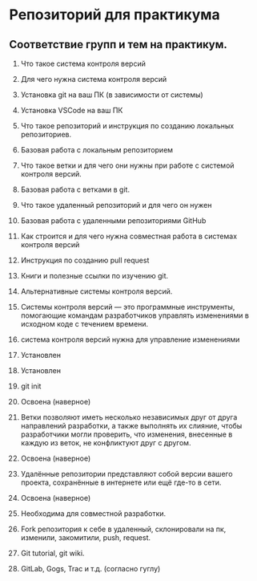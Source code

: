 # Репозиторий для практикума
## Соответствие групп и тем на практикум.

1. Что такое система контроля версий
2. Для чего нужна система контроля версий
3. Установка git на ваш ПК (в зависимости от системы)
4. Установка VSCode на ваш ПК
5. Что такое репозиторий и инструкция по созданию локальных репозиториев.
6. Базовая работа с локальным репозиторием
7. Что такое ветки и для чего они нужны при работе с системой контроля версий.
8. Базовая работа с ветками в git.
9. Что такое удаленный репозиторий и для чего он нужен
10. Базовая работа с удаленными репозиториями GitHub
11. Как строится и для чего нужна совместная работа в системах контроля версий
12. Инструкция по созданию pull request
13. Книги и полезные ссылки по изучению git.
14. Альтернативные системы контроля версий.


1. Системы контроля версий — это программные инструменты, помогающие командам разработчиков управлять изменениями в исходном коде с течением времени.
2. система контроля версий нужна для управление изменениями
3. Установлен
4. Установлен
5. git init
6. Освоена (наверное)
7. Ветки позволяют иметь несколько независимых друг от друга направлений разработки, а также выполнять их слияние, чтобы разработчики могли проверить, что изменения, внесенные в каждую из веток, не конфликтуют друг с другом.
8. Освоена (наверное)
9. Удалённые репозитории представляют собой версии вашего проекта, сохранённые в интернете или ещё где-то в сети.
10. Освоена (наверное)
11. Необходима для совместной разработки.
12. Fork репозитория к себе в удаленный, склонировали на пк, изменили, закомитили, push, request.
13. Git tutorial, git wiki.
14. GitLab, Gogs, Trac и т.д. (согласно гуглу)